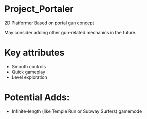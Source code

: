 # Project_Portaler
2D Platformer Based on portal gun concept

May consider adding other gun-related mechanics in the future.

# Key attributes
* Smooth controls
* Quick gameplay
* Level exploration


# Potential Adds:
* Infinite-length (like Temple Run or Subway Surfers) gamemode

